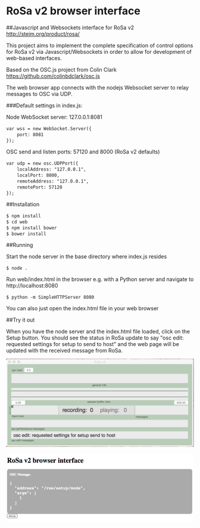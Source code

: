 # RoSa v2 browser interface

##Javascript and Websockets interface for RoSa v2 http://steim.org/product/rosa/

This project aims to implement the complete specification of control options for RoSa v2 via Javascript/Websockets in order to allow for development of web-based interfaces.

Based on the OSC.js project from Colin Clark https://github.com/colinbdclark/osc.js

The web browser app connects with the nodejs Websocket server to relay messages to OSC via UDP. 

###Default settings in index.js:

Node WebSocket server: 127.0.0.1:8081

    var wss = new WebSocket.Server({
        port: 8081
    });

OSC send and listen ports: 57120 and 8000 (RoSa v2 defaults)

    var udp = new osc.UDPPort({
        localAddress: "127.0.0.1",
        localPort: 8000,
        remoteAddress: "127.0.0.1",
        remotePort: 57120
    });


##Installation

    $ npm install
    $ cd web
    $ npm install bower
    $ bower install

##Running

Start the node server in the base directory where index.js resides

    $ node .

Run web/index.html in the browser e.g. with a Python server and navigate to http://localhost:8080
    
    $ python -m SimpleHTTPServer 8080

You can also just open the index.html file in your web browser

##Try it out

When you have the node server and the index.html file loaded, click on the Setup button. You should see the status in RoSa update to say "osc edit: requested settings for setup to send to host" and the web page will be updated with the received message from RoSa.

![RoSa setup](https://raw.githubusercontent.com/leaves-and-petalz/RoSa-v2-browser-interface/master/files/RoSa.png)

![Message response](https://raw.githubusercontent.com/leaves-and-petalz/RoSa-v2-browser-interface/master/files/setup.png)

